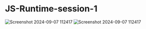 # JS-Runtime-session-1
![Screenshot 2024-09-07 112417](https://github.com/user-attachments/assets/2e43ff2a-003c-4a81-99b7-1c52e4d1a323)
![Screenshot 2024-09-07 112417](https://github.com/user-attachments/assets/13bb12df-25d3-4771-ad2d-5e5a64fa75bb)
